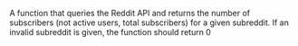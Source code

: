 A function that queries the Reddit API and returns the number of subscribers (not active users, total subscribers) for a given subreddit. If an invalid subreddit is given, the function should return 0
